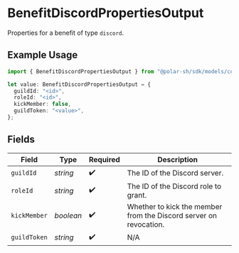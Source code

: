# BenefitDiscordPropertiesOutput

Properties for a benefit of type `discord`.

## Example Usage

```typescript
import { BenefitDiscordPropertiesOutput } from "@polar-sh/sdk/models/components/benefitdiscordpropertiesoutput.js";

let value: BenefitDiscordPropertiesOutput = {
  guildId: "<id>",
  roleId: "<id>",
  kickMember: false,
  guildToken: "<value>",
};
```

## Fields

| Field                                                             | Type                                                              | Required                                                          | Description                                                       |
| ----------------------------------------------------------------- | ----------------------------------------------------------------- | ----------------------------------------------------------------- | ----------------------------------------------------------------- |
| `guildId`                                                         | *string*                                                          | :heavy_check_mark:                                                | The ID of the Discord server.                                     |
| `roleId`                                                          | *string*                                                          | :heavy_check_mark:                                                | The ID of the Discord role to grant.                              |
| `kickMember`                                                      | *boolean*                                                         | :heavy_check_mark:                                                | Whether to kick the member from the Discord server on revocation. |
| `guildToken`                                                      | *string*                                                          | :heavy_check_mark:                                                | N/A                                                               |
